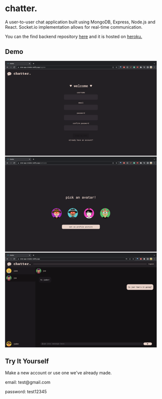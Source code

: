 # chatter.

<p>A user-to-user chat application built using MongoDB, Express, Node.js and React. Socket.io implementation allows for real-time communication.</p>

<p>You can the find backend repository <a href="https://github.com/jasleen-k/chat-app-backend" title="backend">
here</a> and it is hosted on <a href="https://chat-app-chatter.herokuapp.com/" title="heroku">
heroku.</a></p>

## Demo

<img src="./public/register.png" width="500" title="register">
<img src="./public/chooseAvatar.png" width="500" title="avatar">
<img src="./public/chat.png" width="500" title="chat">

## Try It Yourself

<p>Make a new account or use one we've already made. </p>
<p>email: test@gmail.com</p>
<p>password: test12345 </p>
